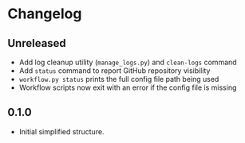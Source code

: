 # Changelog
## Unreleased
- Add log cleanup utility (`manage_logs.py`) and `clean-logs` command
- Add `status` command to report GitHub repository visibility
- `workflow.py status` prints the full config file path being used
- Workflow scripts now exit with an error if the config file is missing


## 0.1.0
- Initial simplified structure.

